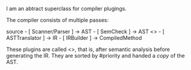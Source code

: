 I am an abtract superclass for compiler plugings.

The compiler consists of multiple passes:

source 
	- [ Scanner/Parser ]  -> 
AST 
	- [ SemCheck ] -> 
AST   <<HERE>>
	- [ ASTTranslator ] -> 
IR 
	- [ IRBuilder ] ->
 CompiledMethod


These plugins are called <<HERE>>, that is, after semantic analysis before generating the IR.
They are sorted by #priority and handed a *copy* of the AST.


